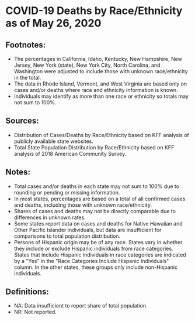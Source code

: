 # COVID-19 Deaths by Race/Ethnicity as of May 26, 2020

## Footnotes:
<ul>
  <li>The percentages in California, Idaho, Kentucky, New Hampshire, New Jersey, New York (state), New York City, North Carolina, and Washington were adjusted to include those with unknown race/ethnicity in the total.</li>
  <li>The data in Rhode Island, Vermont, and West Virginia are based only on cases and/or deaths where race and ethnicity information is known.</li>
  <li>Individuals may identify as more than one race or ethnicity so totals may not sum to 100%.</li>
</ul>


## Sources:
<ul>
  <li>Distribution of Cases/Deaths by Race/Ethnicity based on KFF analysis of publicly available state websites.</li>
  <li>Total State Population Distribution by Race/Ethnicity based on KFF analysis of 2018 American Community Survey.</li>
</ul>


## Notes:
<ul>
  <li>Total cases and/or deaths in each state may not sum to 100% due to rounding or pending or missing information.</li>
  <li>In most states, percentages are based on a total of all confirmed cases and deaths, including those with unknown race/ethnicity.</li>
  <li>Shares of cases and deaths may not be directly comparable due to differences in unknown rates.</li>
  <li>Some states report data on cases and deaths for Native Hawaiian and Other Pacific Islander individuals, but data are insufficient for comparisons to total population distribution.</li>
  <li>Persons of Hispanic origin may be of any race. States vary in whether they include or exclude Hispanic individuals from race categories. States that include Hispanic individuals in race categories are indicated by a "Yes" in the "Race Categories Include Hispanic Individuals" column. In the other states, these groups only include non-Hispanic individuals.</li>
</ul>  
  
  
## Definitions:
<ul>
  <li>NA: Data insufficient to report share of total population.</li>
  <li>NR: Not reported.</li> 
</ul>
